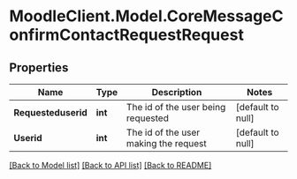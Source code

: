 # MoodleClient.Model.CoreMessageConfirmContactRequestRequest

## Properties

Name | Type | Description | Notes
------------ | ------------- | ------------- | -------------
**Requesteduserid** | **int** | The id of the user being requested | [default to null]
**Userid** | **int** | The id of the user making the request | [default to null]

[[Back to Model list]](../README.md#documentation-for-models) [[Back to API list]](../README.md#documentation-for-api-endpoints) [[Back to README]](../README.md)

